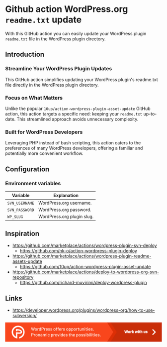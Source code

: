 # Github action WordPress.org `readme.txt` update

With this GitHub action you can easily update your WordPress plugin `readme.txt` file in the WordPress plugin directory.

## Introduction

### Streamline Your WordPress Plugin Updates

This GitHub action simplifies updating your WordPress plugin's readme.txt file directly in the WordPress plugin directory.

### Focus on What Matters

Unlike the popular `10up/action-wordpress-plugin-asset-update` GitHub action, this action targets a specific need: keeping your `readme.txt` up-to-date. This streamlined approach avoids unnecessary complexity.

### Built for WordPress Developers

Leveraging PHP instead of bash scripting, this action caters to the preferences of many WordPress developers, offering a familiar and potentially more convenient workflow.

## Configuration

### Environment variables

| Variable       | Explanation                |
| -------------- | -------------------------- |
| `SVN_USERNAME` | WordPress.org username.    |
| `SVN_PASSWORD` | WordPress.org password.    |
| `WP_SLUG`      | WordPress.org plugin slug. |

## Inspiration

- https://github.com/marketplace/actions/wordpress-plugin-svn-deploy
  - https://github.com/nk-o/action-wordpress-plugin-deploy
- https://github.com/marketplace/actions/wordpress-plugin-readme-assets-update
  - https://github.com/10up/action-wordpress-plugin-asset-update
- https://github.com/marketplace/actions/deploy-to-wordpress-org-svn-repository
  - https://github.com/richard-muvirimi/deploy-wordpress-plugin

## Links

- https://developer.wordpress.org/plugins/wordpress-org/how-to-use-subversion/

[![Pronamic - Work with us](https://github.com/pronamic/brand-resources/blob/main/banners/pronamic-work-with-us-leaderboard-728x90%404x.png)](https://www.pronamic.eu/contact/)
